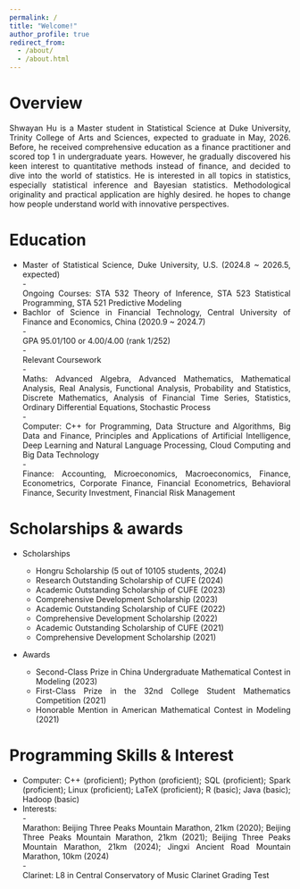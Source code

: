 ```yaml
---
permalink: /
title: "Welcome!"
author_profile: true
redirect_from: 
  - /about/
  - /about.html
---
```

# Overview
<div style="text-align: justify; text-justify: inter-word;">Shwayan Hu is a Master student in Statistical Science at Duke University, Trinity College of Arts and Sciences, expected to graduate in May, 2026. Before, he received comprehensive education as a finance practitioner and scored top 1 in undergraduate years. However, he gradually discovered his keen interest to quantitative methods instead of finance, and decided to dive into the world of statistics. He is interested in all topics in statistics, especially statistical inference and Bayesian statistics. Methodological originality and practical application are highly desired. he hopes to change how people understand world with innovative perspectives.</div>

# Education 
-   <div style="text-align: justify; text-justify: inter-word;">Master of Statistical Science, Duke University, U.S. (2024.8 ~ 2026.5, expected)</div>
    -   <div style="text-align: justify; text-justify: inter-word;">Ongoing Courses: STA 532 Theory of Inference, STA 523 Statistical Programming, STA 521 Predictive Modeling</div>
-   <div style="text-align: justify; text-justify: inter-word;">Bachlor of Science in Financial Technology, Central University of Finance and Economics, China (2020.9 ~ 2024.7)</div>
    -   <div style="text-align: justify; text-justify: inter-word;">GPA 95.01/100 or 4.00/4.00 (rank 1/252) </div>
    -   <div style="text-align: justify; text-justify: inter-word;">Relevant Coursework</div>
        -   <div style="text-align: justify; text-justify: inter-word;">Maths: Advanced Algebra, Advanced Mathematics, Mathematical Analysis, Real Analysis, Functional Analysis, Probability and Statistics, Discrete Mathematics, Analysis of Financial Time Series, Statistics, Ordinary Differential Equations, Stochastic Process</div>
        -   <div style="text-align: justify; text-justify: inter-word;">Computer: C++ for Programming, Data Structure and Algorithms, Big Data and Finance, Principles and Applications of Artificial Intelligence, Deep Learning and Natural Language Processing, Cloud Computing and Big Data Technology</div>
        -   <div style="text-align: justify; text-justify: inter-word;">Finance: Accounting, Microeconomics, Macroeconomics, Finance, Econometrics, Corporate Finance, Financial Econometrics, Behavioral Finance, Security Investment, Financial Risk Management</div> 

# Scholarships & awards

- Scholarships
    - <div style="text-align: justify; text-justify: inter-word;">Hongru Scholarship (5 out of 10105 students, 2024)</div>
    - <div style="text-align: justify; text-justify: inter-word;">Research Outstanding Scholarship of CUFE (2024)</div>
    - <div style="text-align: justify; text-justify: inter-word;">Academic Outstanding Scholarship of CUFE (2023)</div>
    - <div style="text-align: justify; text-justify: inter-word;">Comprehensive Development Scholarship (2023)</div>
    - <div style="text-align: justify; text-justify: inter-word;">Academic Outstanding Scholarship of CUFE (2022)</div>
    - <div style="text-align: justify; text-justify: inter-word;">Comprehensive Development Scholarship (2022)</div>
    - <div style="text-align: justify; text-justify: inter-word;">Academic Outstanding Scholarship of CUFE (2021)</div>
    - <div style="text-align: justify; text-justify: inter-word;">Comprehensive Development Scholarship (2021)</div>

- Awards
    - <div style="text-align: justify; text-justify: inter-word;">Second-Class Prize in China Undergraduate Mathematical Contest in Modeling (2023)</div>
    - <div style="text-align: justify; text-justify: inter-word;">First-Class Prize in the 32nd College Student Mathematics Competition (2021)</div>
    - <div style="text-align: justify; text-justify: inter-word;">Honorable Mention in American Mathematical Contest in Modeling (2021)</div>


# Programming Skills & Interest

- <div style="text-align: justify; text-justify: inter-word;">Computer: C++ (proficient); Python (proficient); SQL (proficient); Spark (proficient); Linux (proficient); LaTeX (proficient); R (basic); Java (basic); Hadoop (basic)</div>
- <div style="text-align: justify; text-justify: inter-word;">Interests:</div>
    - <div style="text-align: justify; text-justify: inter-word;">Marathon: Beijing Three Peaks Mountain Marathon, 21km (2020); Beijing Three Peaks Mountain Marathon, 21km (2021); Beijing Three Peaks Mountain Marathon, 21km (2024); Jingxi Ancient Road Mountain Marathon, 10km (2024)</div>
    - <div style="text-align: justify; text-justify: inter-word;">Clarinet: L8 in Central Conservatory of Music Clarinet Grading Test</div>
